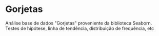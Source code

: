 # Gorjetas
Análise base de dados "Gorjetas" proveniente da biblioteca Seaborn. Testes de hipótese, linha de tendência, distribuição de frequência, etc
